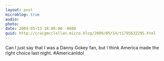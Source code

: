 ```yaml
---
layout: post
microblog: true
audio: 
photo: 
date: 2009-05-13 18:00:00 -0600
guid: http://craigmcclellan.micro.blog/2009/05/14/t1795632295.html
---
```

Can I just say that I was a Danny Gokey fan, but I think America made the right choice last night. #AmericanIdol
